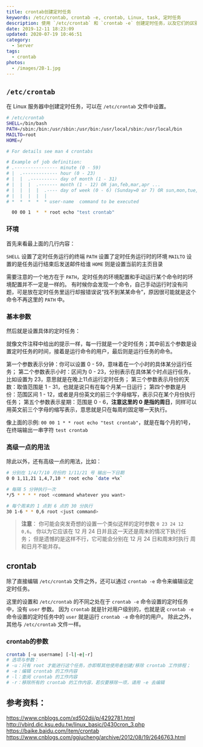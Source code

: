 ```yaml
---
title: crontab创建定时任务
keywords: /etc/crontab, crontab -e, crontab, Linux, task, 定时任务
description: 使用 `/etc/crontab` 和 `crontab -e` 创建定时任务，以及它们的区别
date: 2019-12-11 18:23:09
updated: 2020-07-19 10:46:51
category:
  - Server
tags:
  - crontab
photos:
  - /images/2B-1.jpg
---
```


## `/etc/crontab`

在 Linux 服务器中创建定时任务，可以在 `/etc/crontab` 文件中设置。

```bash
# /etc/crontab
SHELL=/bin/bash
PATH=/sbin:/bin:/usr/sbin:/usr/bin:/usr/local/sbin:/usr/local/bin
MAILTO=root
HOME=/

# For details see man 4 crontabs

# Example of job definition:
# .---------------- minute (0 - 59)
# |  .------------- hour (0 - 23)
# |  |  .---------- day of month (1 - 31)
# |  |  |  .------- month (1 - 12) OR jan,feb,mar,apr ...
# |  |  |  |  .---- day of week (0 - 6) (Sunday=0 or 7) OR sun,mon,tue,wed,thu,fri,sat
# |  |  |  |  |
# *  *  *  *  * user-name  command to be executed

  00 00 1  *  * root echo "test crontab"
```

### 环境

首先来看最上面的几行内容：

`SHELL` 设置了定时任务运行的终端
`PATH` 设置了定时任务运行时的环境
`MAILTO` 设置的是任务运行结束后发送邮件给谁
`HOME` 则是设置当前的主页目录

需要注意的一个地方在于 `PATH`，定时任务的环境配置和手动运行某个命令时的环境配置并不一定是一样的。
有时候你会发现一个命令，自己手动运行时没有问题，可是放在定时任务里运行却报错误说“找不到某某命令”，原因很可能就是这个命令不再这里的 `PATH` 中。

### 基本参数

然后就是设置具体的定时任务：

就像文件注释中给出的提示一样，每一行就是一个定时任务；其中前五个参数是设置定时任务的时间，接着是运行命令的用户，最后则是运行任务的命令。

第一个参数表示分钟：你可以设置 0 - 59，意味着在一个小时的具体某分运行任务；
第二个参数表示小时：区间为 0 - 23，分别表示在具体某个时点运行任务，比如设置为 23，意思就是在晚上11点运行定时任务；
第三个参数表示月份的天数：取值范围是 1 - 31，也就是说只有在每个月某一日运行；
第四个参数是月份：范围区间 1 - 12，或者是月份英文的前三个字母缩写，表示只在某个月份执行任务；
第五个参数表示星期：范围是 0 - 6，**注意这里的 0 是指的周日**，同样可以用英文前三个字母的缩写表示，意思就是只在每周的固定哪一天执行。

像上面的示例: `00 00 1 * * root echo "test crontab"`，就是在每个月的1号，在终端输出一串字符 `test crontab`

### 高级一点的用法

除此以外，还有高级一点的用法，比如：

```bash
# 分别在 1/4/7/10 月份的 1/11/21 号 输出一下日期
0 0 1,11,21 1,4,7,10 * root echo `date +%x`

# 每隔 5 分钟执行一次
*/5 * * * * root <command whatever you want>

# 每个周末的 1 点到 6 点的 30 分执行
30 1-6 * * 0,6 root <just command>
```

> **注意**：
> 你可能会突发奇想的设置一个类似这样的定时参数 `0 23 24 12 0,6`。
> 你以为它应该在 12 月 24 日并且这一天还是周末的情况下执行任务；
> 但是遗憾的是这样不行，它可能会分别在 12 月 24 日和周末时执行
> 周和日月不能并存。

## crontab

除了直接编辑 `/etc/crontab` 文件之外，还可以通过 `crontab -e` 命令来编辑设定定时任务。

这里的设置和 `/etc/crontab` 的不同之处在于 `crontab -e` 命令设置的定时任务中，没有 `user` 参数。
因为 `crontab` 就是针对用户级别的，也就是说 `crontab -e` 命令设置的定时任务中的 `user` 就是运行 `crontab -e` 命令时的用户。
除此之外，其他与 `/etc/crontab` 文件一样。

### crontab的参数

```bash
crontab [-u username] [-l|-e|-r]
# 选项与参数：
# -u：只有 root 才能进行这个任务，亦即帮其他使用者创建/移除 crontab 工作排程；
# -e：编辑 crontab 的工作内容
# -l：查阅 crontab 的工作内容
# -r：移除所有的 crontab 的工作内容，若仅要移除一项，请用 -e 去编辑
```

## 参考资料：

https://www.cnblogs.com/xd502djj/p/4292781.html
http://vbird.dic.ksu.edu.tw/linux_basic/0430cron_3.php
https://baike.baidu.com/item/crontab
https://www.cnblogs.com/ggjucheng/archive/2012/08/19/2646763.html
